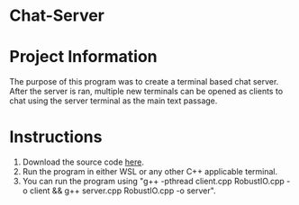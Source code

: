 # Chat-Server

**Project Information**
=====================

The purpose of this program was to create a terminal based chat server. After the server is ran, multiple new terminals can be opened as clients to chat using the server terminal as the main text passage.


**Instructions**
=====================

1. Download the source code [here](https://github.com/Jeremy-Mohammed/Chat-Server).
2. Run the program in either WSL or any other C++ applicable terminal.
3. You can run the program using "g++ -pthread client.cpp RobustIO.cpp -o client && g++ server.cpp RobustIO.cpp -o server".
